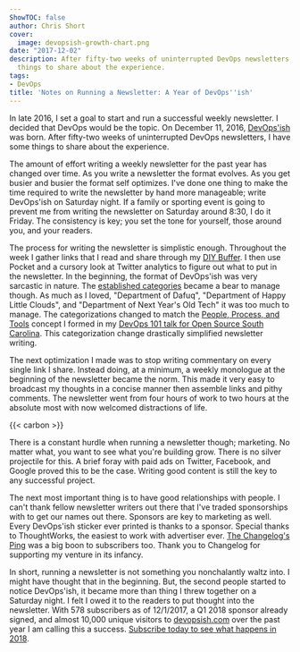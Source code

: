 ```yaml
---
ShowTOC: false
author: Chris Short
cover:
  image: devopsish-growth-chart.png
date: "2017-12-02"
description: After fifty-two weeks of uninterrupted DevOps newsletters, I have some
  things to share about the experience.
tags:
- DevOps
title: 'Notes on Running a Newsletter: A Year of DevOps''ish'
---
```


In late 2016, I set a goal to start and run a successful weekly newsletter. I decided that DevOps would be the topic. On December 11, 2016, [DevOps'ish](https://devopsish.com/) was born. After fifty-two weeks of uninterrupted DevOps newsletters, I have some things to share about the experience.

The amount of effort writing a weekly newsletter for the past year has changed over time. As you write a newsletter the format evolves. As you get busier and busier the format self optimizes. I've done one thing to make the time required to write the newsletter by hand more manageable; write DevOps'ish on Saturday night. If a family or sporting event is going to prevent me from writing the newsletter on Saturday around 8:30, I do it Friday. The consistency is key; you set the tone for yourself, those around you, and your readers.


The process for writing the newsletter is simplistic enough. Throughout the week I gather links that I read and share through my [DIY Buffer](/diy-buffer-using-ifttt/). I then use Pocket and a cursory look at Twitter analytics to figure out what to put in the newsletter. In the beginning, the format of DevOps'ish was very sarcastic in nature. The [established categories](https://www.evernote.com/shard/s5/sh/adc0554b-bdfc-4f05-a261-0dc7e153a28a/3c2972b7cf29d347) became a bear to manage though. As much as I loved, "Department of Dafuq", "Department of Happy Little Clouds", and "Department of Next Year's Old Tech" it was too much to manage. The categorizations changed to match the [People, Process, and Tools](https://speakerdeck.com/chrisshort/a-night-of-devops?slide=21) concept I formed in my [DevOps 101 talk for Open Source South Carolina](/a-night-of-devops-at-open-source-south-carolina/). This categorization change drastically simplified newsletter writing.

The next optimization I made was to stop writing commentary on every single link I share. Instead doing, at a minimum, a weekly monologue at the beginning of the newsletter became the norm. This made it very easy to broadcast my thoughts in a concise manner then assemble links and pithy comments. The newsletter went from four hours of work to two hours at the absolute most with now welcomed distractions of life.

{{< carbon >}}

There is a constant hurdle when running a newsletter though; marketing. No matter what, you want to see what you're building grow. There is no silver projectile for this. A brief foray with paid ads on Twitter, Facebook, and Google proved this to be the case. Writing good content is still the key to any successful project.

The next most important thing is to have good relationships with people. I can't thank fellow newsletter writers out there that I've traded sponsorships with to get our names out there. Sponsors are key to marketing as well. Every DevOps'ish sticker ever printed is thanks to a sponsor. Special thanks to ThoughtWorks, the easiest to work with advertiser ever. [The Changelog's Ping](https://github.com/thechangelog/ping) was a big boon to subscribers too. Thank you to Changelog for supporting my venture in its infancy.

In short, running a newsletter is not something you nonchalantly waltz into. I might have thought that in the beginning. But, the second people started to notice DevOps'ish, it became more than thing I threw together on a Saturday night. I felt I owed it to the readers to put thought into the newsletter. With 578 subscribers as of 12/1/2017, a Q1 2018 sponsor already signed, and almost 10,000 unique visitors to [devopsish.com](https://devopsish.com) over the past year I am calling this a success. [Subscribe today to see what happens in 2018](/newsletter/).
